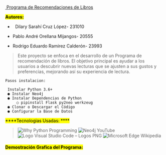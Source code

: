 <u> Programa de Recomendaciones de Libros </u>

**<mark>Autores: </mark>**

-   Dilary Sarahí Cruz López- 231010
  
- Pablo André Orellana Mijangos- 20555
  
- Rodrigo Eduardo Ramirez Calderón- 23993
  

> Este proyecto se enfoca en el desarrollo de un Programa de recomendación de libros. El objetivo principal es ayudar a los usuarios a descubrir nuevas lecturas que se ajusten a sus gustos y preferencias, mejorando así su experiencia de lectura.

```
Pasos instalacion:

 Instalar Python 3.6+
 ● Instalar Neo4j
 ● Instalar Dependencias de Python            
     ○ pipinstall Flask py2neo werkzeug
 ● Clonar o Descargar el Código
 ● Configurar la Base de Datos
```

<mark>****Tecnologias Usadas: ****</mark>

>    ![Why Python Programming](https://www.prgramly.com/wp-content/uploads/2022/04/Python-Symbol.png) ![Neo4j  YouTube](https://yt3.ggpht.com/a/AATXAJwTBrMWg8ErJHShesf-6CXMU_o0mE1IlNerGQ=s900-c-k-c0xffffffff-no-rj-mo) ![Logo Visual Studio Code – Logos PNG](https://th.bing.com/th/id/R.3c4b2ee09c3d91bfa37868c6098969a7?rik=nH8PFQkrBD%2bbOA&pid=ImgRaw&r=0) ![Microsoft Edge  Wikipedia](https://th.bing.com/th/id/OIP.FTF_ObNp6_5Wo1eq6khgqwHaHa?rs=1&pid=ImgDetMain)

#### <mark>Demostración Grafica del Programa:</mark>

